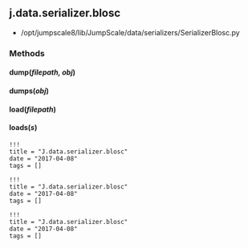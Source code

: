 <!-- toc -->
## j.data.serializer.blosc

- /opt/jumpscale8/lib/JumpScale/data/serializers/SerializerBlosc.py

### Methods

#### dump(*filepath, obj*) 

#### dumps(*obj*) 

#### load(*filepath*) 

#### loads(*s*) 


```
!!!
title = "J.data.serializer.blosc"
date = "2017-04-08"
tags = []
```

```
!!!
title = "J.data.serializer.blosc"
date = "2017-04-08"
tags = []
```

```
!!!
title = "J.data.serializer.blosc"
date = "2017-04-08"
tags = []
```
